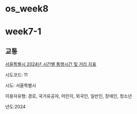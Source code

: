 # os_week8

# week7-1

## 교통

[서울특별시 2024년 시간별 통행시간 및 거리 지표](https://stcis.go.kr/pivotIndi/wpsPivotIndicator.do?siteGb=P&indiClss=IC02)

시도코드: 11

시도: 서울특별시

이용자유형: 경로, 국가유공자, 어린이, 외국인, 일반인, 장애인, 청소년

년도:2024
